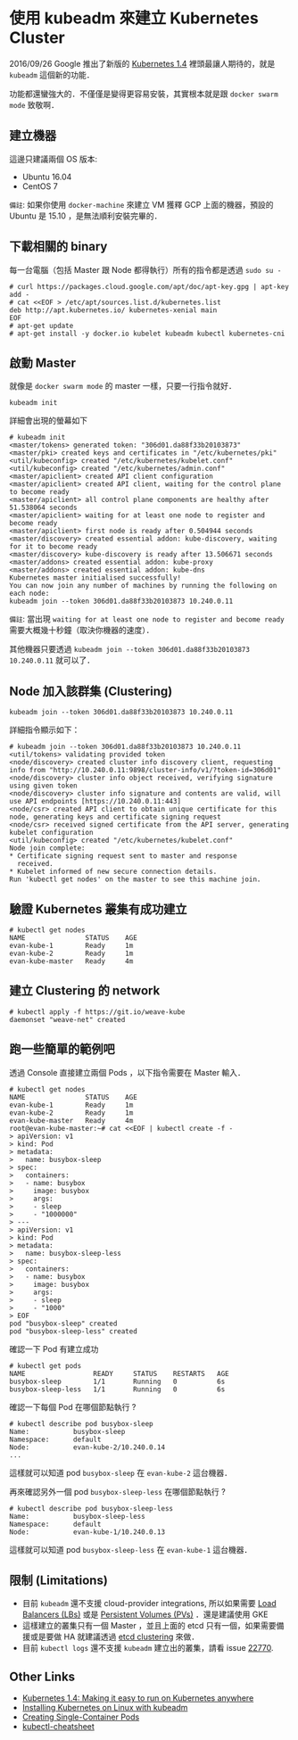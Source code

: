 # 使用 kubeadm 來建立 Kubernetes Cluster

2016/09/26 Google 推出了新版的 [Kubernetes 1.4](http://blog.kubernetes.io/2016/09/kubernetes-1.4-making-it-easy-to-run-on-kuberentes-anywhere.html?m=1) 裡頭最讓人期待的，就是 `kubeadm` 這個新的功能．

功能都還蠻強大的．不僅僅是變得更容易安裝，其實根本就是跟 `docker swarm mode` 致敬啊．

## 建立機器

這邊只建議兩個 OS 版本:

- Ubuntu 16.04
- CentOS 7

`備註`: 如果你使用 `docker-machine` 來建立 VM 獲釋 GCP 上面的機器，預設的 Ubuntu 是 15.10 ，是無法順利安裝完畢的．

## 下載相關的 binary

每一台電腦（包括 Master 跟 Node 都得執行）所有的指令都是透過 `sudo su -`

```
# curl https://packages.cloud.google.com/apt/doc/apt-key.gpg | apt-key add -
# cat <<EOF > /etc/apt/sources.list.d/kubernetes.list
deb http://apt.kubernetes.io/ kubernetes-xenial main
EOF
# apt-get update
# apt-get install -y docker.io kubelet kubeadm kubectl kubernetes-cni
```

## 啟動 Master

就像是 `docker swarm mode` 的 master 一樣，只要一行指令就好．

```
kubeadm init
```

詳細會出現的螢幕如下

```
# kubeadm init
<master/tokens> generated token: "306d01.da88f33b20103873"
<master/pki> created keys and certificates in "/etc/kubernetes/pki"
<util/kubeconfig> created "/etc/kubernetes/kubelet.conf"
<util/kubeconfig> created "/etc/kubernetes/admin.conf"
<master/apiclient> created API client configuration
<master/apiclient> created API client, waiting for the control plane to become ready
<master/apiclient> all control plane components are healthy after 51.538064 seconds
<master/apiclient> waiting for at least one node to register and become ready
<master/apiclient> first node is ready after 0.504944 seconds
<master/discovery> created essential addon: kube-discovery, waiting for it to become ready
<master/discovery> kube-discovery is ready after 13.506671 seconds
<master/addons> created essential addon: kube-proxy
<master/addons> created essential addon: kube-dns
Kubernetes master initialised successfully!
You can now join any number of machines by running the following on each node:
kubeadm join --token 306d01.da88f33b20103873 10.240.0.11
```

`備註`: 當出現 `waiting for at least one node to register and become ready` 需要大概幾十秒鐘（取決你機器的速度）．

其他機器只要透過 `kubeadm join --token 306d01.da88f33b20103873 10.240.0.11` 就可以了．

## Node 加入該群集 (Clustering)

```
kubeadm join --token 306d01.da88f33b20103873 10.240.0.11
```

 詳細指令顯示如下：
 
```
# kubeadm join --token 306d01.da88f33b20103873 10.240.0.11
<util/tokens> validating provided token
<node/discovery> created cluster info discovery client, requesting info from "http://10.240.0.11:9898/cluster-info/v1/?token-id=306d01"
<node/discovery> cluster info object received, verifying signature using given token
<node/discovery> cluster info signature and contents are valid, will use API endpoints [https://10.240.0.11:443]
<node/csr> created API client to obtain unique certificate for this node, generating keys and certificate signing request
<node/csr> received signed certificate from the API server, generating kubelet configuration
<util/kubeconfig> created "/etc/kubernetes/kubelet.conf"
Node join complete:
* Certificate signing request sent to master and response
  received.
* Kubelet informed of new secure connection details.
Run 'kubectl get nodes' on the master to see this machine join.
```

## 驗證 Kubernetes 叢集有成功建立

```
# kubectl get nodes
NAME               STATUS    AGE
evan-kube-1        Ready     1m
evan-kube-2        Ready     1m
evan-kube-master   Ready     4m
```

## 建立 Clustering 的 network

```
# kubectl apply -f https://git.io/weave-kube
daemonset "weave-net" created
```

## 跑一些簡單的範例吧

透過 Console 直接建立兩個 Pods ，以下指令需要在 Master 輸入．

```
# kubectl get nodes
NAME               STATUS    AGE
evan-kube-1        Ready     1m
evan-kube-2        Ready     1m
evan-kube-master   Ready     4m
root@evan-kube-master:~# cat <<EOF | kubectl create -f -
> apiVersion: v1
> kind: Pod
> metadata:
>   name: busybox-sleep
> spec:
>   containers:
>   - name: busybox
>     image: busybox
>     args:
>     - sleep
>     - "1000000"
> ---
> apiVersion: v1
> kind: Pod
> metadata:
>   name: busybox-sleep-less
> spec:
>   containers:
>   - name: busybox
>     image: busybox
>     args:
>     - sleep
>     - "1000"
> EOF
pod "busybox-sleep" created
pod "busybox-sleep-less" created
```


確認一下 Pod 有建立成功

```
# kubectl get pods
NAME                 READY     STATUS    RESTARTS   AGE
busybox-sleep        1/1       Running   0          6s
busybox-sleep-less   1/1       Running   0          6s
```

確認一下每個 Pod 在哪個節點執行 ?

```
# kubectl describe pod busybox-sleep
Name:           busybox-sleep
Namespace:      default
Node:           evan-kube-2/10.240.0.14
...
```

這樣就可以知道 pod `busybox-sleep` 在 `evan-kube-2` 這台機器．

再來確認另外一個 pod `busybox-sleep-less` 在哪個節點執行 ?

```
# kubectl describe pod busybox-sleep-less
Name:           busybox-sleep-less
Namespace:      default
Node:           evan-kube-1/10.240.0.13
```

這樣就可以知道 pod `busybox-sleep-less` 在 `evan-kube-1` 這台機器．

## 限制 (Limitations)


- 目前 `kubeadm` 還不支援 cloud-provider integrations, 所以如果需要 [Load Balancers (LBs)](http://kubernetes.io/docs/user-guide/load-balancer/) 或是 [Persistent Volumes (PVs)](http://kubernetes.io/docs/user-guide/persistent-volumes/walkthrough/) ．還是建議使用 GKE 
- 這樣建立的叢集只有一個 Master ，並且上面的 etcd 只有一個，如果需要備援或是要做 HA 就建議透過 [etcd clustering](https://coreos.com/etcd/docs/latest/admin_guide.html) 來做．
- 目前 `kubectl logs` 還不支援 `kubeadm` 建立出的叢集，請看 issue [22770](https://github.com/kubernetes/kubernetes/issues/22770).


## Other Links

- [Kubernetes 1.4: Making it easy to run on Kubernetes anywhere](http://blog.kubernetes.io/2016/09/kubernetes-1.4-making-it-easy-to-run-on-kuberentes-anywhere.html?m=1)
- [Installing Kubernetes on Linux with kubeadm](http://kubernetes.io/docs/getting-started-guides/kubeadm/)
- [Creating Single-Container Pods](http://kubernetes.io/docs/user-guide/pods/single-container/)
- [kubectl-cheatsheet](http://kubernetes.io/docs/user-guide/kubectl-cheatsheet/)
